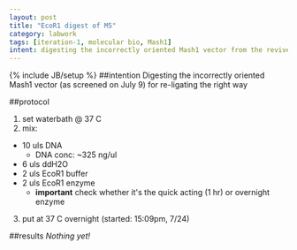 ```yaml
---
layout: post
title: "EcoR1 digest of M5"
category: labwork
tags: [iteration-1, molecular bio, Mash1]
intent: digesting the incorrectly oriented Mash1 vector from the revived e. coli
---
```

{% include JB/setup %}
##intention
Digesting the incorrectly oriented Mash1 vector (as screened on July 9) for re-ligating the right way

##protocol

 1. set waterbath @ 37 C
 2. mix: 
 * 10 uls DNA
   * DNA conc: ~325 ng/ul
 * 6 uls ddH2O
 * 2 uls EcoR1 buffer
 * 2 uls EcoR1 enzyme
   * **important** check whether it's the quick acting (1 hr) or overnight enzyme
 3. put at 37 C overnight (started: 15:09pm, 7/24)


##results
*Nothing yet!*
